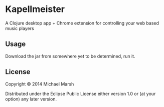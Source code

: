 # Kapellmeister

A Clojure desktop app + Chrome extension for controlling your web based music players

## Usage

Download the jar from somewhere yet to be determined, run it.

## License

Copyright © 2014 Michael Marsh

Distributed under the Eclipse Public License either version 1.0 or (at
your option) any later version.
